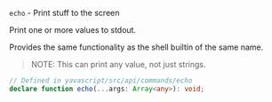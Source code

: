 `echo` - Print stuff to the screen

Print one or more values to stdout.

Provides the same functionality as the shell builtin of the same name.

> NOTE: This can print any value, not just strings.

```ts
// Defined in yavascript/src/api/commands/echo
declare function echo(...args: Array<any>): void;
```
